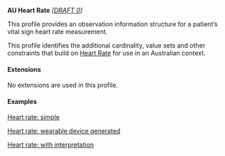 **AU Heart Rate** *[[DRAFT 0](guidance.html)]*

This profile provides an observation information structure for a patient’s vital sign heart rate measurement.

This profile identifies the additional cardinality, value sets and other constraints that build on [Heart Rate](http://hl7.org/fhir/StructureDefinition/heartrate) for use in an Australian context. 



#### Extensions

No extensions are used in this profile.


#### Examples

[Heart rate: simple](Observation-heartrate-example0.html)

[Heart rate: wearable device generated](Observation-heartrate-example1.html)

[Heart rate: with interpretation](Observation-heartrate-example2.html)